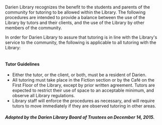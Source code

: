 Darien Library recognizes the benefit to the students and parents of the community for tutoring to be allowed within the Library. The following procedures are intended to provide a balance between the use of the Library by tutors and their clients, and the use of the Library by other members of the community. 

In order for Darien Library to assure that tutoring is in line with the Library's service to the community, the following is applicable to all tutoring with the Library: 
<br />
<br />
<h4><i class="fa fa-chevron-right"></i> Tutor Guidelines</h4>

* Either the tutor, or the client, or both, must be a resident of Darien.
* All tutoring must take place in the Fiction section or by the Café on the First Floor of the Library, except by prior written agreement. Tutors are expected to restrict their use of space to an acceptable minimum, and observe all Library regulations. 
* Library staff will enforce the procedures as necessary, and will require tutors to move immediately if they are observed tutoring in other areas.

<div class="margin-bottom-30"></div>

<h4><i class="fa fa-gavel"></i> <em>Adopted by the Darien Library Board of Trustees on December 14, 2015.</em></h4>

<div class="margin-bottom-20"></div>